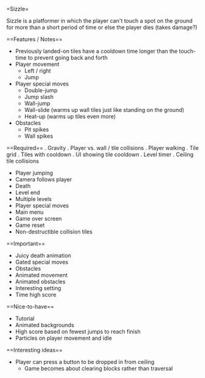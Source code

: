 =Sizzle=

Sizzle is a platformer in which the player can't touch a spot on the ground for more than a short period of time or else the player dies (takes damage?)

==Features / Notes==
- Previously landed-on tiles have a cooldown time longer than the touch-time to prevent going back and forth
- Player movement
  - Left / right
  - Jump
- Player special moves
  - Double-jump
  - Jump slash
  - Wall-jump
  - Wall-slide (warms up wall tiles just like standing on the ground)
  - Heat-up (warms up tiles even more)
- Obstacles
  - Pit spikes
  - Wall spikes

==Required==
. Gravity
. Player vs. wall / tile collisions
. Player walking
. Tile grid
. Tiles with cooldown
. UI showing tile cooldown
. Level timer
. Ceiling tile collisions
- Player jumping
- Camera follows player
- Death
- Level end
- Multiple levels
- Player special moves
- Main menu
- Game over screen
- Game reset
- Non-destructible collision tiles

==Important==
- Juicy death animation
- Gated special moves
- Obstacles
- Animated movement
- Animated obstacles
- Interesting setting
- Time high score

==Nice-to-have==
- Tutorial
- Animated backgrounds
- High score based on fewest jumps to reach finish
- Particles on player movement and idle

==Interesting ideas==
- Player can press a button to be dropped in from ceiling
	- Game becomes about clearing blocks rather than traversal